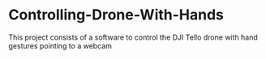 # Controlling-Drone-With-Hands

This project consists of a software to control the DJI Tello drone with hand gestures pointing to a webcam
